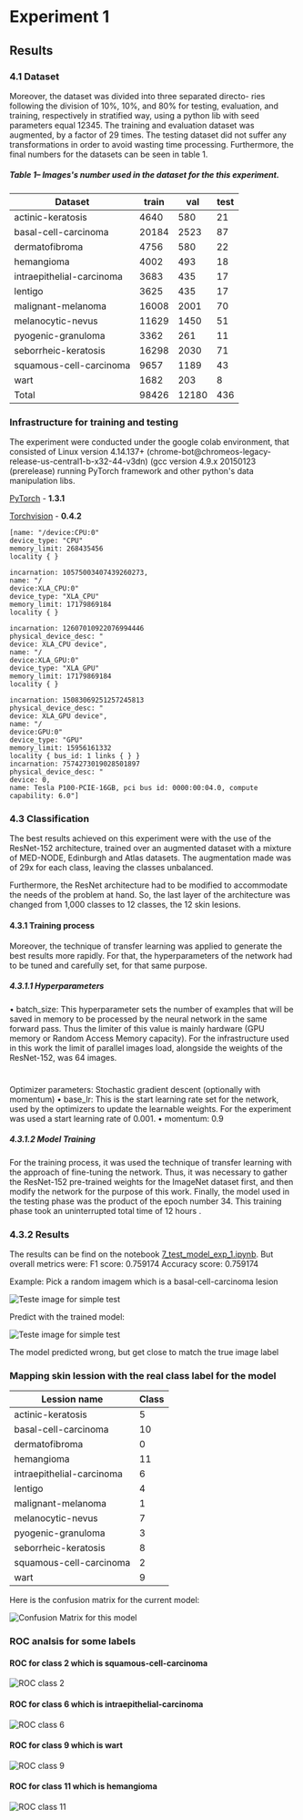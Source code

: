 
# Experiment 1
## Results
### 4.1 Dataset

Moreover, the dataset was divided into three separated directo-
ries following the division of 10%, 10%, and 80% for testing, evaluation, and training, respectively in stratified way, using a python lib with seed parameters equal 12345.
The training and evaluation dataset was augmented,  by a factor of 29 times. The testing dataset did not suffer any transformations in order to avoid wasting time processing.
Furthermore, the final numbers for the datasets can be seen in table 1.

##### Table 1– Images's number used in the dataset for the this experiment.

| Dataset                   | train | val   | test |
|---------------------------|-------|-------|------|
| actinic-keratosis         | 4640  | 580   | 21   |
| basal-cell-carcinoma      | 20184 | 2523  | 87   |
| dermatofibroma            | 4756  | 580   | 22   |
| hemangioma                | 4002  | 493   | 18   |
| intraepithelial-carcinoma | 3683  | 435   | 17   |
| lentigo                   | 3625  | 435   | 17   |
| malignant-melanoma        | 16008 | 2001  | 70   |
| melanocytic-nevus         | 11629 | 1450  | 51   |
| pyogenic-granuloma        | 3362  | 261   | 11   |
| seborrheic-keratosis      | 16298 | 2030  | 71   |
| squamous-cell-carcinoma   | 9657  | 1189  | 43   |
| wart                      | 1682  | 203   | 8    |
| Total                     | 98426 | 12180 | 436  |

###  Infrastructure for training and testing 
The experiment were conducted under the google colab environment, that consisted of Linux version 4.14.137+ (chrome-bot@chromeos-legacy-release-us-central1-b-x32-44-v3dn) (gcc version 4.9.x 20150123 (prerelease) running PyTorch framework and other python's data manipulation libs.

[PyTorch](https://pytorch.org/) - **1.3.1**

[Torchvision](https://pytorch.org/) - **0.4.2**

```
[name: "/device:CPU:0" 
device_type: "CPU" 
memory_limit: 268435456 
locality { } 

incarnation: 10575003407439260273, 
name: "/
device:XLA_CPU:0" 
device_type: "XLA_CPU" 
memory_limit: 17179869184 
locality { } 

incarnation: 12607010922076994446 
physical_device_desc: "
device: XLA_CPU device", 
name: "/
device:XLA_GPU:0" 
device_type: "XLA_GPU" 
memory_limit: 17179869184 
locality { } 

incarnation: 15083069251257245813 
physical_device_desc: "
device: XLA_GPU device", 
name: "/
device:GPU:0" 
device_type: "GPU" 
memory_limit: 15956161332 
locality { bus_id: 1 links { } } 
incarnation: 7574273019028501897 
physical_device_desc: "
device: 0, 
name: Tesla P100-PCIE-16GB, pci bus id: 0000:00:04.0, compute capability: 6.0"]
``` 

### 4.3 Classification

The best results achieved on this experiment were with the use of the ResNet-152 architecture, trained over an augmented dataset with a mixture of MED-NODE, Edinburgh and Atlas datasets. The augmentation made was of 29x for each class, leaving the classes unbalanced.

Furthermore, the ResNet architecture had to be modified to accommodate the needs of the problem at hand. So, the last layer of the architecture was changed from 1,000 classes to 12 classes, the 12 skin lesions. 

#### 4.3.1 Training process
Moreover, the technique of transfer learning was applied to generate the best results more rapidly. For that, the hyperparameters of the network had to be tuned and carefully set, for that same purpose.

##### 4.3.1.1 Hyperparameters
• batch_size: This hyperparameter sets the number of examples that will be saved in memory to be processed by the neural network in the same forward pass. Thus the limiter of this value is mainly hardware (GPU memory or Random Access Memory capacity). For the infrastructure used in this work the limit of parallel images load, alongside the weights of the ResNet-152, was 64 images.
# 
Optimizer parameters: Stochastic gradient descent (optionally with momentum)
• base_lr: This is the start learning rate set for the network, used by the optimizers to update the learnable weights. For the experiment was used a start learning rate of 0.001.
• momentum: 0.9

##### 4.3.1.2 Model Training
For the training process, it was used the technique of transfer learning with the approach of fine-tuning the network. Thus, it was necessary to gather the ResNet-152 pre-trained weights for the ImageNet dataset first, and then modify the network for the purpose of this work.
Finally, the model used in the testing phase was the product of the epoch number 34. This training phase took an uninterrupted total time of 12 hours .

### 4.3.2 Results
The results can be find on the notebook [7_test_model_exp_1.ipynb](https://github.com/helpthx/TCC-1-UnB/blob/master/exp-1/7_test_model_exp_1.ipynb "7_test_model_exp_1.ipynb"). But overall metrics were:
F1 score: 0.759174
Accuracy score: 0.759174

Example:
Pick a random imagem which is a basal-cell-carcinoma lesion

![Teste image for simple test](./exp_1_teste_imagem.png)

Predict with the trained model:

![Teste image for simple test](./exp_1_class_imagem_wrong.png)

The model predicted wrong, but get close to match the true image label


### Mapping skin lession with the real class label for the model

 Lession name              | Class |
|---------------------------|-------|
| actinic-keratosis         | 5     |
| basal-cell-carcinoma      | 10    |
| dermatofibroma            | 0     |
| hemangioma                | 11    |
| intraepithelial-carcinoma | 6     |
| lentigo                   | 4     |
| malignant-melanoma        | 1     |
| melanocytic-nevus         | 7     |
| pyogenic-granuloma        | 3     |
| seborrheic-keratosis      | 8     |
| squamous-cell-carcinoma   | 2     |
| wart                      | 9     |

Here is the confusion matrix for the current model:

![Confusion Matrix for this model](./cm.png)

### ROC analsis for some labels

#### ROC for class 2 which is squamous-cell-carcinoma
![ROC class 2](./roc-for2.png)

#### ROC for class 6 which is intraepithelial-carcinoma
![ROC class 6](./roc-for6.png)

#### ROC for class 9 which is wart
![ROC class 9](./roc-for9.png)

#### ROC for class 11 which is hemangioma
![ROC class 11](./roc-for11.png)
